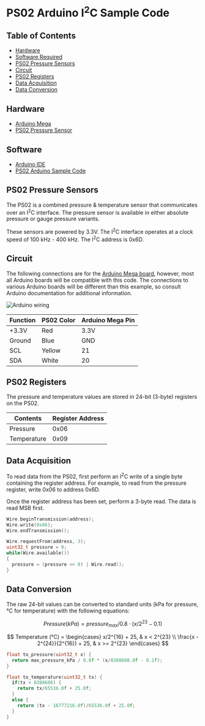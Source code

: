 # PS02 Arduino I<sup>2</sup>C Sample Code

## Table of Contents

- [Hardware](#hardware)
- [Software Required](#software)
- [PS02 Pressure Sensors](#ps02-pressure-sensors)
- [Circuit](#circuit)
- [PS02 Registers](#ps02-registers)
- [Data Acquisition](#data-acquisition)
- [Data Conversion](#data-conversion)

## Hardware

- [Arduino Mega](https://docs.arduino.cc/hardware/mega-2560)
- [PS02 Pressure Sensor](https://www.cuidevices.com/product/sensors/pressure-sensors/ps02-series)

## Software

- [Arduino IDE](https://www.arduino.cc/en/Main/Software)
- [PS02 Arduino Sample Code](https://github.com/cuidevices/PS02_I2C_Sample_Code)

## PS02 Pressure Sensors

The PS02 is a combined pressure & temperature sensor that communicates over an I<sup>2</sup>C interface. The pressure sensor is available in either absolute pressure or gauge pressure variants.

These sensors are powered by 3.3V. The I<sup>2</sup>C interface operates at a clock speed of 100 kHz - 400 kHz. The I<sup>2</sup>C address is 0x6D.

## Circuit

The following connections are for the [Arduino Mega board](https://docs.arduino.cc/hardware/mega-2560), however, most all Arduino boards will be compatible with this code. The connections to various Arduino boards will be different than this example, so consult Arduino documentation for additional information.

![Arduino wiring](images/arduino-wiring.svg)


| Function | PS02 Color | Arduino Mega Pin |
| -------- | ---------- | ---------------- |
|   +3.3V  |     Red    |       3.3V       |
|  Ground  |    Blue    |        GND       |
|    SCL   |   Yellow   |        21        |
|    SDA   |    White   |        20        |

## PS02 Registers

The pressure and temperature values are stored in 24-bit (3-byte) registers on the PS02.

|   Contents  | Register Address |
| ----------- | ---------------- |
|   Pressure  |       0x06       |
| Temperature |       0x09       |

## Data Acquisition

To read data from the PS02, first perform an I<sup>2</sup>C write of a single byte containing the register address. For example, to read from the pressure register, write 0x06 to address 0x6D.

Once the register address has been set, perform a 3-byte read. The data is read MSB first.

```c
Wire.beginTransmission(address);
Wire.write(0x06);
Wire.endTransmission();

Wire.requestFrom(address, 3);
uint32_t pressure = 0;
while(Wire.available())
{
  pressure = (pressure << 8) | Wire.read();
}
```

## Data Conversion

The raw 24-bit values can be converted to standard units (kPa for pressure, °C for temperature) with the following equations:

$$
Pressure (kPa) = pressure_{max} / 0.8 \cdot (x / 2^{23} - 0.1)
$$

$$
Temperature (°C) =
\begin{cases}
x/2^{16} + 25,  & x < 2^{23} \\
\frac{x - 2^{24}}{2^{16}} + 25, & x >= 2^{23}
\end{cases}
$$

```c
float to_pressure(uint32_t x) {
  return max_pressure_kPa / 0.8f * (x/8388608.0f - 0.1f);
}

float to_temperature(uint32_t tx) {
  if(tx < 8388608) {
    return tx/65536.0f + 25.0f;
  }
  else {
    return (tx - 16777216.0f)/65536.0f + 25.0f;
  }
}
```
